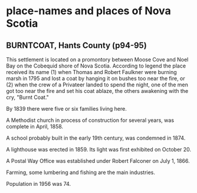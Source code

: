 # place-names and places of Nova Scotia

## BURNTCOAT, Hants County (p94-95)

This settlement is located on a promontory between Moose Cove and Noel Bay on the Cobequid shore of Nova Scotia. According to legend the place received its name (1) when Thomas and Robert Faulkner were burning marsh in 1795 and lost a coat by hanging it on bushes too near the fire, or (2) when the crew of a Privateer landed to spend the night, one of the men got too near the fire and set his coat ablaze, the others awakening with the cry, "Burnt Coat." 

By 1839 there were five or six families living here. 

A Methodist church in process of construction for several years, was complete in April, 1858.

A school probably built in the early 19th century, was condemned in 1874. 

A lighthouse was erected in 1859. Its light was first exhibited on October 20. 

A Postal Way Office was established under Robert Falconer on July 1, 1866. 

Farming, some lumbering and fishing are the main industries. 

Population in 1956 was 74. 
